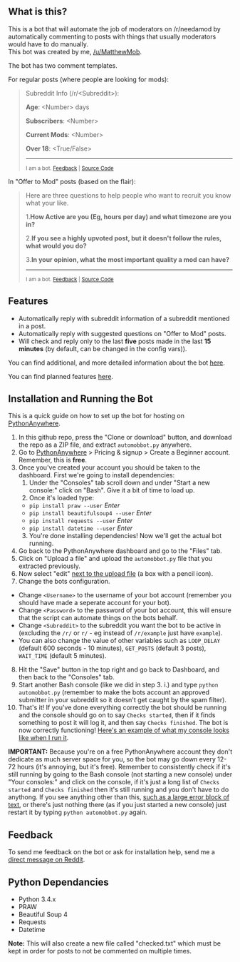 ## What is this?
This is a bot that will automate the job of moderators on /r/needamod by automatically commenting to posts with things that usually moderators would have to do manually.  
This bot was created by me, [/u/MatthewMob](https://www.reddit.com/user/MatthewMob/).

The bot has two comment templates.

For regular posts (where people are looking for mods):

> Subreddit Info (/r/\<Subreddit\>):
>
> **Age**: \<Number\> days
>
> **Subscribers**: \<Number\>
>
> **Current Mods**: \<Number\>
>
> **Over 18**: \<True/False\>
>
> ---
>
> <sup>I am a bot. [Feedback](https://www.reddit.com/message/compose?to=MatthewMob&subject=%2Fr%2Fneedamod%20bot%20feedback&message=) | [Source Code](https://github.com/Matthewmob/needamod-bot)</sup>

In "Offer to Mod" posts (based on the flair):

> Here are three questions to help people who want to recruit you know what your like.
>
> 1.**How Active are you (Eg, hours per day) and what timezone are you in?**
> 
> 2.**If you see a highly upvoted post, but it doesn't follow the rules, what would you do?**
> 
> 3.**In your opinion, what the most important quality a mod can have?**
> 
> ---
> <sup>I am a bot. [Feedback](https://www.reddit.com/message/compose?to=MatthewMob&subject=%2Fr%2Fneedamod%20bot%20feedback&message=) | [Source Code](https://github.com/Matthewmob/needamod-bot)</sup>

## Features
* Automatically reply with subreddit information of a subreddit mentioned in a post.
* Automatically reply with suggested questions on "Offer to Mod" posts.
* Will check and reply only to the last **five** posts made in the last **15 minutes** (by default, can be changed in the config vars)).

You can find additional, and more detailed information about the bot [here](https://redd.it/4v4z1u).

You can find planned features [here](https://redd.it/4v50l2).

## Installation and Running the Bot
This is a quick guide on how to set up the bot for hosting on [PythonAnywhere](https://www.pythonanywhere.com).

1. In this github repo, press the "Clone or download" button, and download the repo as a ZIP file, and extract `automobbot.py` anywhere.
2. Go to [PythonAnywhere](https://www.pythonanywhere.com) > Pricing & signup > Create a Beginner account. Remember, this is **free**.
3. Once you've created your account you should be taken to the dashboard. First we're going to install dependencies:
    1. Under the "Consoles" tab scroll down and under "Start a new console:" click on "Bash". Give it a bit of time to load up.
    2. Once it's loaded type:
      - `pip install praw --user` *Enter*
      - `pip install beautifulsoup4 --user` *Enter*
      - `pip install requests --user` *Enter*
      - `pip install datetime --user` *Enter*
    3. You're done installing dependencies! Now we'll get the actual bot running.
4. Go back to the PythonAnywhere dashboard and go to the "Files" tab.
5. Click on "Upload a file" and upload the `automobbot.py` file that you extracted previously.
6. Now select "edit" [next to the upload file](http://i.imgur.com/oFFpLZF.png) (a box with a pencil icon).
7. Change the bots configuration.
  - Change `<Username>` to the username of your bot account (remember you should have made a seperate account for your bot).
  - Change `<Password>` to the password of your bot account, this will ensure that the script can automate things on the bots behalf. 
  - Change `<Subreddit>` to the subreddit you want the bot to be active in (excluding the `/r/` or `r/` - eg instead of `/r/example` just have `example`).
  - You can also change the value of other variables such as `LOOP_DELAY` (default 600 seconds - 10 minutes), `GET_POSTS` (default 3 posts), `WAIT_TIME` (default 5 minutes).
8. Hit the "Save" button in the top right and go back to Dashboard, and then back to the "Consoles" tab.
9. Start another Bash console (like we did in step 3. i.) and type `python automobbot.py` (remember to make the bots account an approved submitter in your subreddit so it doesn't get caught by the spam filter).
10. That's it! If you've done everything correctly the bot should be running and the console should go on to say `Checks started`, then if it finds something to post it will log it, and then say `Checks finished`. The bot is now correctly functioning! [Here's an example of what my console looks like when I run it](http://i.imgur.com/x3P8M8V.png).

**IMPORTANT:** Because you're on a free PythonAnywhere account they don't dedicate as much server space for you, so the bot may go down every 12-72 hours (it's annoying, but it's free). Remember to consistently check if it's still running by going to the Bash console (not starting a new console) under "Your consoles:" and click on the console, if it's just a long list of `Checks started` and `Checks finished` then it's still running and you don't have to do anythong. If you see anything other than this, [such as a large error block of text](http://i.imgur.com/s0pxALf.png), or there's just nothing there (as if you just started a new console) just restart it by typing `python automobbot.py` again.

## Feedback
To send me feedback on the bot or ask for installation help, send me a [direct message on Reddit](https://www.reddit.com/message/compose?to=MatthewMob&subject=%2Fr%2Fneedamod%20bot%20feedback&message=).

## Python Dependancies
* Python 3.4.x
* PRAW
* Beautiful Soup 4
* Requests
* Datetime

**Note:** This will also create a new file called "checked.txt" which must be kept in order for posts to not be commented on multiple times.
